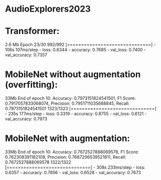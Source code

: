 # AudioExplorers2023


# Transformer: 
2.6 Mb
Epoch 23/30
992/992 [==============================] - 106s 107ms/step - loss: 0.6344 - accuracy: 0.7685 - val_loss: 0.7400 - val_accuracy: 0.7357


# MobileNet without augmentation (overfitting):
33Mb
End of epoch 10: Accuracy: 0.7973151824541501, F1 Score: 0.7917057833068074, Precision: 0.7951711035668845, Recall: 0.7973151824541501
1323/1323 [==============================] - 235s 177ms/step - loss: 0.3319 - accuracy: 0.8755 - val_loss: 0.6121 - val_accuracy: 0.7973


# MobileNet with augmentation:
33Mb
End of epoch 10: Accuracy: 0.7672527888069578, F1 Score: 0.762308391182108, Precision: 0.7687206539521811, Recall: 0.7672527888069578
1322/1322 [==============================] - 308s 233ms/step - loss: 0.6357 - accuracy: 0.7656 - val_loss: 0.6528 - val_accuracy: 0.7673

